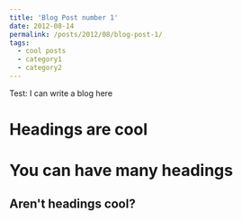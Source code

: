 ```yaml
---
title: 'Blog Post number 1'
date: 2012-08-14
permalink: /posts/2012/08/blog-post-1/
tags:
  - cool posts
  - category1
  - category2
---
```


Test: I can write a blog here

Headings are cool
======

You can have many headings
======

Aren't headings cool?
------
